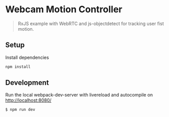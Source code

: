 Webcam Motion Controller
===========

> RxJS example with WebRTC and js-objectdetect for tracking user fist motion.

## Setup
Install dependencies
```sh
npm install
```

## Development
Run the local webpack-dev-server with livereload and autocompile on [http://localhost:8080/](http://localhost:8080/)
```sh
$ npm run dev
```
